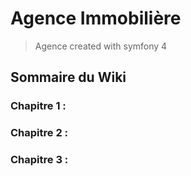 # Agence Immobilière
> Agence created with symfony 4


## Sommaire du Wiki 

### Chapitre 1 : 

### Chapitre 2 :

### Chapitre 3 : 
